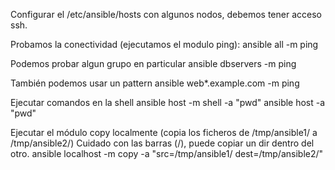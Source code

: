 Configurar el /etc/ansible/hosts con algunos nodos, debemos tener acceso ssh.

Probamos la conectividad (ejecutamos el modulo ping):
ansible all -m ping

Podemos probar algun grupo en particular
ansible dbservers -m ping

También podemos usar un pattern
ansible web*.example.com -m ping

Ejecutar comandos en la shell
ansible host -m shell -a "pwd"
ansible host -a "pwd"

Ejecutar el módulo copy localmente (copia los ficheros de /tmp/ansible1/ a /tmp/ansible2/) Cuidado con las barras (/), puede copiar un dir dentro del otro.
ansible localhost -m copy -a "src=/tmp/ansible1/ dest=/tmp/ansible2/"
